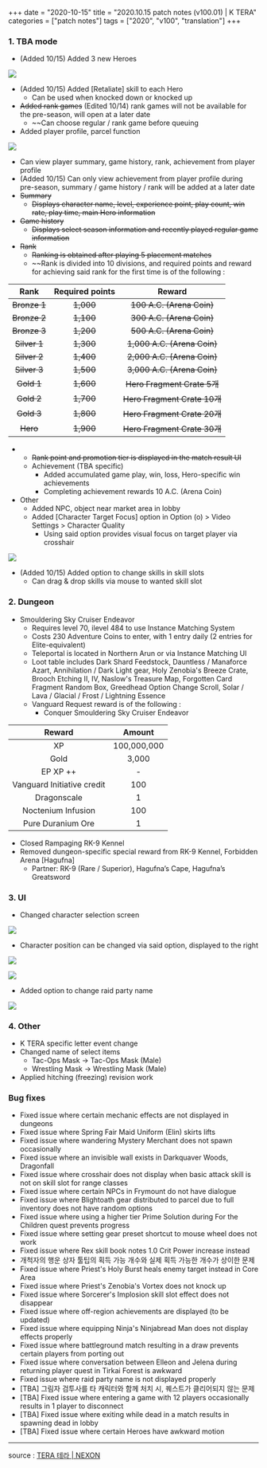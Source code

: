 +++
date = "2020-10-15"
title = "2020.10.15 patch notes (v100.01) | K TERA"
categories = ["patch notes"]
tags = ["2020", "v100", "translation"]
+++

### 1. TBA mode
- (Added 10/15) Added 3 new Heroes

![](/images/patch/v100-01_1.png)

- (Added 10/15) Added [Retaliate] skill to each Hero
  - Can be used when knocked down or knocked up
- ~~Added rank games~~ (Edited 10/14) rank games will not be available for the pre-season, will open at a later date
  - ~~Can choose regular / rank game before queuing
- Added player profile, parcel function

![](/images/patch/v100-01_2.png)

  - Can view player summary, game history, rank, achievement from player profile
  - (Added 10/15) Can only view achievement from player profile during pre-season, summary / game history / rank will be added at a later date
  - ~~Summary~~
    - ~~Displays character name, level, experience point, play count, win rate, play time, main Hero information~~
  - ~~Game history~~
    - ~~Displays select season information and recently played regular game information~~
  - ~~Rank~~
    - ~~Ranking is obtained after playing 5 placement matches~~
    - ~~Rank is divided into 10 divisions, and required points and reward for achieving said rank for the first time is of the following :

| Rank | Required points | Reward |
| :-: | :-: | :-: |
| ~~Bronze 1~~ | ~~1,000~~ | ~~100 A.C. (Arena Coin)~~ |
| ~~Bronze 2~~ | ~~1,100~~ | ~~300 A.C. (Arena Coin)~~ |
| ~~Bronze 3~~ | ~~1,200~~ | ~~500 A.C. (Arena Coin)~~ |
| ~~Silver 1~~ | ~~1,300~~ | ~~1,000 A.C. (Arena Coin)~~ |
| ~~Silver 2~~ | ~~1,400~~ | ~~2,000 A.C. (Arena Coin)~~ |
| ~~Silver 3~~ | ~~1,500~~ | ~~3,000 A.C. (Arena Coin)~~ |
| ~~Gold 1~~ | ~~1,600~~ | ~~Hero Fragment Crate 5개~~ |
| ~~Gold 2~~ | ~~1,700~~ | ~~Hero Fragment Crate 10개~~ |
| ~~Gold 3~~ | ~~1,800~~ | ~~Hero Fragment Crate 20개~~ |
| ~~Hero~~ | ~~1,900~~ | ~~Hero Fragment Crate 30개~~ |

  - 
      - ~~Rank point and promotion tier is displayed in the match result UI~~
    - Achievement (TBA specific)
      - Added accumulated game play, win, loss, Hero-specific win achievements
      - Completing achievement rewards 10 A.C. (Arena Coin)
- Other
  - Added NPC, object near market area in lobby
  - Added [Character Target Focus] option in Option (o) > Video Settings > Character Quality
    - Using said option provides visual focus on target player via crosshair

![](/images/patch/v100-01_3.png)

  - (Added 10/15) Added option to change skills in skill slots
    - Can drag & drop skills via mouse to wanted skill slot

### 2. Dungeon
- Smouldering Sky Cruiser Endeavor
  - Requires level 70, ilevel 484 to use Instance Matching System
  - Costs 230 Adventure Coins to enter, with 1 entry daily (2 entries for Elite-equivalent)
  - Teleportal is located in Northern Arun or via Instance Matching UI
  - Loot table includes Dark Shard Feedstock, Dauntless / Manaforce Azart, Annihilation / Dark Light gear, Holy Zenobia's Breeze Crate, Brooch Etching II, IV, Naslow's Treasure Map, Forgotten Card Fragment Random Box, Greedhead Option Change Scroll, Solar / Lava / Glacial / Frost / Lightning Essence
  - Vanguard Request reward is of the following :
    - Conquer Smouldering Sky Cruiser Endeavor

| Reward | Amount |
| :-: | :-: |
| XP | 100,000,000 |
| Gold | 3,000 |
| EP XP ++ | - |
| Vanguard Initiative credit | 100 |
| Dragonscale | 1 |
| Noctenium Infusion | 100 |
| Pure Duranium Ore | 1 |

- Closed Rampaging RK-9 Kennel
- Removed dungeon-specific special reward from RK-9 Kennel, Forbidden Arena [Hagufna]
  - Partner: RK-9 (Rare / Superior), Hagufna’s Cape, Hagufna’s Greatsword

### 3. UI
- Changed character selection screen

![](/images/patch/v100-01_4.png)

- Character position can be changed via said option, displayed to the right

![](/images/patch/v100-01_5.png)

![](/images/patch/v100-01_6.png)

- Added option to change raid party name

![](/images/patch/v100-01_7.png)

### 4. Other
- K TERA specific letter event change
- Changed name of select items
  - Tac-Ops Mask -> Tac-Ops Mask (Male)
  - Wrestling Mask -> Wrestling Mask (Male)
- Applied hitching (freezing) revision work

### Bug fixes
- Fixed issue where certain mechanic effects are not displayed in dungeons
- Fixed issue where Spring Fair Maid Uniform (Elin) skirts lifts
- Fixed issue where wandering Mystery Merchant does not spawn occasionally
- Fixed issue where an invisible wall exists in Darkquaver Woods, Dragonfall
- Fixed issue where crosshair does not display when basic attack skill is not on skill slot for range classes
- Fixed issue where certain NPCs in Frymount do not have dialogue
- Fixed issue where Blightoath gear distributed to parcel due to full inventory does not have random options
- Fixed issue where using a higher tier Prime Solution during For the Children quest prevents progress
- Fixed issue where setting gear preset shortcut to mouse wheel does not work
- Fixed issue where Rex skill book notes 1.0 Crit Power increase instead
- 개척자의 행운 상자 툴팁의 획득 가능 개수와 실제 획득 가능한 개수가 상이한 문제
- Fixed issue where Priest's Holy Burst heals enemy target instead in Core Area
- Fixed issue where Priest's Zenobia's Vortex does not knock up
- Fixed issue where Sorcerer's Implosion skill slot effect does not disappear
- Fixed issue where off-region achievements are displayed (to be updated)
- Fixed issue where equipping Ninja's Ninjabread Man does not display effects properly
- Fixed issue where battleground match resulting in a draw prevents certain players from porting out
- Fixed issue where conversation between Elleon and Jelena during returning player quest in Tirkai Forest is awkward
- Fixed issue where raid party name is not displayed properly
- [TBA] 그림자 검투사를 타 캐릭터와 함께 처치 시, 퀘스트가 클리어되지 않는 문제
- [TBA] Fixed issue where entering a game with 12 players occasionally results in 1 player to disconnect
- [TBA] Fixed issue where exiting while dead in a match results in spawning dead in lobby
- [TBA] Fixed issue where certain Heroes have awkward motion

----

source : [TERA 테라 | NEXON](http://tera.nexon.com/news/update/view.aspx?n4articlesn=453)
